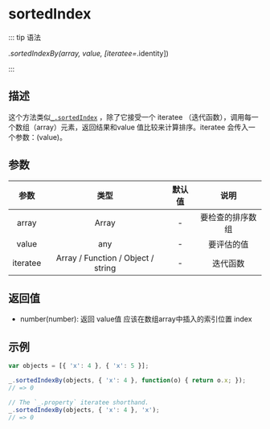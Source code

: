 # sortedIndex

::: tip 语法

_.sortedIndexBy(array, value, [iteratee=_.identity])

:::

## 描述

这个方法类似[`_.sortedIndex`](/Array/sortedIndex) ，除了它接受一个 iteratee （迭代函数），调用每一个数组（array）元素，返回结果和value 值比较来计算排序。iteratee 会传入一个参数：(value)。

## 参数

|   参数   |                类型                | 默认值 |       说明       |
| :------: | :--------------------------------: | :----: | :--------------: |
|  array   |               Array                |   -    | 要检查的排序数组 |
|  value   |                any                 |   -    |    要评估的值    |
| iteratee | Array / Function / Object / string |   -    |    迭代函数    |

## 返回值

+ number(number): 返回 value值 应该在数组array中插入的索引位置 index

## 示例

```js
var objects = [{ 'x': 4 }, { 'x': 5 }];

_.sortedIndexBy(objects, { 'x': 4 }, function(o) { return o.x; });
// => 0

// The `_.property` iteratee shorthand.
_.sortedIndexBy(objects, { 'x': 4 }, 'x');
// => 0
```
